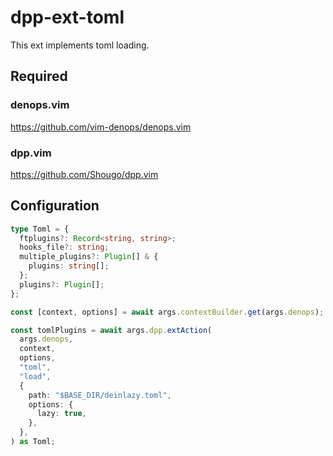 # dpp-ext-toml

This ext implements toml loading.

## Required

### denops.vim

https://github.com/vim-denops/denops.vim

### dpp.vim

https://github.com/Shougo/dpp.vim

## Configuration

```typescript
type Toml = {
  ftplugins?: Record<string, string>;
  hooks_file?: string;
  multiple_plugins?: Plugin[] & {
    plugins: string[];
  };
  plugins?: Plugin[];
};

const [context, options] = await args.contextBuilder.get(args.denops);

const tomlPlugins = await args.dpp.extAction(
  args.denops,
  context,
  options,
  "toml",
  "load",
  {
    path: "$BASE_DIR/deinlazy.toml",
    options: {
      lazy: true,
    },
  },
) as Toml;
```
